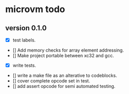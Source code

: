 # microvm todo

## version 0.1.0
- [x] test labels.
- [] Add memory checks for array element addressing.
- [] Make project portable between xc32 and gcc.
- [x] write tests.
- [] write a make file as an alterative to codeblocks.
- [] cover complete opcode set in test.
- [] add assert opcode for semi automated testing.
